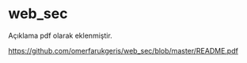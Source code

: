 # web_sec

Açıklama pdf olarak eklenmiştir.

https://github.com/omerfarukgeris/web_sec/blob/master/README.pdf
